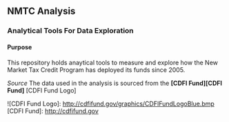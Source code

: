 ## NMTC Analysis

### Analytical Tools For Data Exploration

#### Purpose
This repository holds anaytical tools to measure and explore how the New Market Tax Credit Program has deployed its funds since 2005.

*Source*
The data used in the analysis is sourced from the **[CDFI Fund][CDFI Fund]**
[CDFI Fund Logo]

![CDFI Fund Logo]: http://cdfifund.gov/graphics/CDFIFundLogoBlue.bmp
[CDFI Fund]: http://cdfifund.gov
